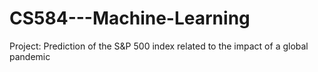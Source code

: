 # CS584---Machine-Learning
Project: Prediction of the S&amp;P 500 index related to the impact of a global pandemic
